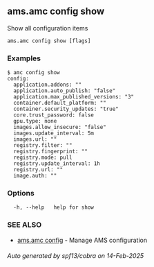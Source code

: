 ## ams.amc config show

Show all configuration items

```
ams.amc config show [flags]
```

### Examples

```
$ amc config show
config:
  application.addons: ""
  application.auto_publish: "false"
  application.max_published_versions: "3"
  container.default_platform: ""
  container.security_updates: "true"
  core.trust_password: false
  gpu.type: none
  images.allow_insecure: "false"
  images.update_interval: 5m
  images.url: ""
  registry.filter: ""
  registry.fingerprint: ""
  registry.mode: pull
  registry.update_interval: 1h
  registry.url: ""
  image.auth: ""

```

### Options

```
  -h, --help   help for show
```

### SEE ALSO

* [ams.amc config](ams.amc_config.md)	 - Manage AMS configuration

###### Auto generated by spf13/cobra on 14-Feb-2025

